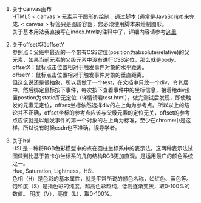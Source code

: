 1. 关于canvas画布  
HTML5 < canvas > 元素用于图形的绘制，通过脚本 (通常是JavaScript)来完成.
< canvas > 标签只是图形容器，您必须使用脚本来绘制图形。  
关于基本用法我直接写在index.html的注释中了，详细内容请参考[这里](https://www.runoob.com/html/html5-canvas.html)  

2. 关于offsetX和offsetY  
参照点：父级中最近的一个带有CSS定位(position为absolute/relative)的父元素，如果当前元素的父级元素中没有进行CSS定位，那么就是body。  
offsetX：鼠标点击位置相对于触发事件对象的水平距离。  
offsetY：鼠标点击位置相对于触发事件对象的垂直距离。  
但这么说还是很抽象，所以我做了一个test，在文档中只放一个div，令其居中，然后绑定鼠标按下事件，每次按下查看事件中的坐标信息，接着给div设置postion为static即无定位（详情请看test.html）。做完测试后发现，即使触发的元素无定位，offsex坐标依然选择div的左上角为参考点。所以以上的结论并不正确，offset坐标的参考点应该与父级元素的定位无关，offset的参考点应该就是以触发事件的第一个对象的左上角为标准，至少在chrome中是这样。所以说有时候csdn也不准确，误导学者。  

3. 关于hsl  
HSL是一种将RGB色彩模型中的点在圆柱坐标系中的表示法。这两种表示法试图做到比基于笛卡尔坐标系的几何结构RGB更加直观。是运用最广的颜色系统之一。  
Hue, Saturation, Lightness，HSL  
色相（H）是色彩的基本属性，就是平常所说的颜色名称，如红色、黄色等。
饱和度（S）是指色彩的纯度，越高色彩越纯，低则逐渐变灰，取0-100%的数值。
明度（V），亮度（L），取0-100%。